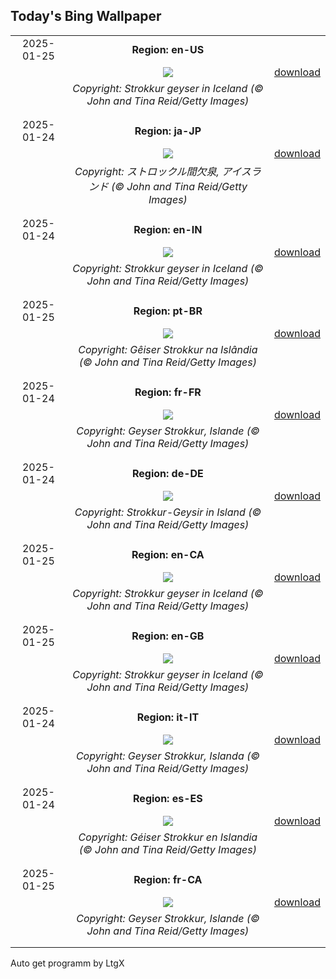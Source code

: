 ## Today's Bing Wallpaper
|      |      |      |
| :----: | :----: | :----: |
|2025-01-25|**Region: en-US**||
||![](https://www.bing.com/th?id=OHR.IcelandGeyser_EN-US7648999118_UHD.jpg&pid=hp&w=1152&h=648&rs=1&c=4)| [download](https://www.bing.com/th?id=OHR.IcelandGeyser_EN-US7648999118_UHD.jpg)|
||*Copyright: Strokkur geyser in Iceland (© John and Tina Reid/Getty Images)*
||
|||
|2025-01-24|**Region: ja-JP**||
||![](https://www.bing.com/th?id=OHR.IcelandGeyser_JA-JP3899461242_UHD.jpg&pid=hp&w=1152&h=648&rs=1&c=4)| [download](https://www.bing.com/th?id=OHR.IcelandGeyser_JA-JP3899461242_UHD.jpg)|
||*Copyright: ストロックル間欠泉, アイスランド (© John and Tina Reid/Getty Images)*
||
|||
|2025-01-24|**Region: en-IN**||
||![](https://www.bing.com/th?id=OHR.IcelandGeyser_EN-IN1107479797_UHD.jpg&pid=hp&w=1152&h=648&rs=1&c=4)| [download](https://www.bing.com/th?id=OHR.IcelandGeyser_EN-IN1107479797_UHD.jpg)|
||*Copyright: Strokkur geyser in Iceland (© John and Tina Reid/Getty Images)*
||
|||
|2025-01-25|**Region: pt-BR**||
||![](https://www.bing.com/th?id=OHR.IcelandGeyser_PT-BR7544029151_UHD.jpg&pid=hp&w=1152&h=648&rs=1&c=4)| [download](https://www.bing.com/th?id=OHR.IcelandGeyser_PT-BR7544029151_UHD.jpg)|
||*Copyright: Gêiser Strokkur na Islândia (© John and Tina Reid/Getty Images)*
||
|||
|2025-01-24|**Region: fr-FR**||
||![](https://www.bing.com/th?id=OHR.IcelandGeyser_FR-FR6775594395_UHD.jpg&pid=hp&w=1152&h=648&rs=1&c=4)| [download](https://www.bing.com/th?id=OHR.IcelandGeyser_FR-FR6775594395_UHD.jpg)|
||*Copyright: Geyser Strokkur, Islande (© John and Tina Reid/Getty Images)*
||
|||
|2025-01-24|**Region: de-DE**||
||![](https://www.bing.com/th?id=OHR.IcelandGeyser_DE-DE1379578975_UHD.jpg&pid=hp&w=1152&h=648&rs=1&c=4)| [download](https://www.bing.com/th?id=OHR.IcelandGeyser_DE-DE1379578975_UHD.jpg)|
||*Copyright: Strokkur-Geysir in Island (© John and Tina Reid/Getty Images)*
||
|||
|2025-01-25|**Region: en-CA**||
||![](https://www.bing.com/th?id=OHR.IcelandGeyser_EN-CA0487344815_UHD.jpg&pid=hp&w=1152&h=648&rs=1&c=4)| [download](https://www.bing.com/th?id=OHR.IcelandGeyser_EN-CA0487344815_UHD.jpg)|
||*Copyright: Strokkur geyser in Iceland (© John and Tina Reid/Getty Images)*
||
|||
|2025-01-25|**Region: en-GB**||
||![](https://www.bing.com/th?id=OHR.IcelandGeyser_EN-GB0103989552_UHD.jpg&pid=hp&w=1152&h=648&rs=1&c=4)| [download](https://www.bing.com/th?id=OHR.IcelandGeyser_EN-GB0103989552_UHD.jpg)|
||*Copyright: Strokkur geyser in Iceland (© John and Tina Reid/Getty Images)*
||
|||
|2025-01-24|**Region: it-IT**||
||![](https://www.bing.com/th?id=OHR.IcelandGeyser_IT-IT1394965765_UHD.jpg&pid=hp&w=1152&h=648&rs=1&c=4)| [download](https://www.bing.com/th?id=OHR.IcelandGeyser_IT-IT1394965765_UHD.jpg)|
||*Copyright: Geyser Strokkur, Islanda (© John and Tina Reid/Getty Images)*
||
|||
|2025-01-24|**Region: es-ES**||
||![](https://www.bing.com/th?id=OHR.IcelandGeyser_ES-ES1598539119_UHD.jpg&pid=hp&w=1152&h=648&rs=1&c=4)| [download](https://www.bing.com/th?id=OHR.IcelandGeyser_ES-ES1598539119_UHD.jpg)|
||*Copyright: Géiser Strokkur en Islandia (© John and Tina Reid/Getty Images)*
||
|||
|2025-01-25|**Region: fr-CA**||
||![](https://www.bing.com/th?id=OHR.IcelandGeyser_FR-CA8164450943_UHD.jpg&pid=hp&w=1152&h=648&rs=1&c=4)| [download](https://www.bing.com/th?id=OHR.IcelandGeyser_FR-CA8164450943_UHD.jpg)|
||*Copyright: Geyser Strokkur, Islande (© John and Tina Reid/Getty Images)*
||
|||

Auto get programm by LtgX
